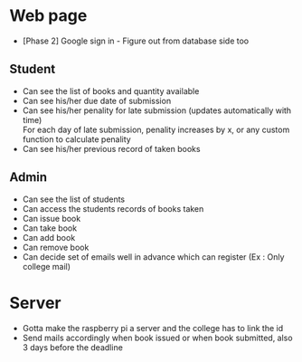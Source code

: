 # Web page
- [Phase 2] Google sign in - Figure out from database side too

## Student
- Can see the list of books and quantity available
- Can see his/her due date of submission
- Can see his/her penality for late submission (updates automatically with time)\
For each day of late submission, penality increases by x, or any custom function to calculate penality
- Can see his/her previous record of taken books

## Admin 
- Can see the list of students
- Can access the students records of books taken
- Can issue book
- Can take book
- Can add book
- Can remove book
- Can decide set of emails well in advance which can register (Ex : Only college mail)

# Server 
- Gotta make the raspberry pi a server and the college has to link the id 
- Send mails accordingly when book issued or when book submitted, also 3 days before the deadline

